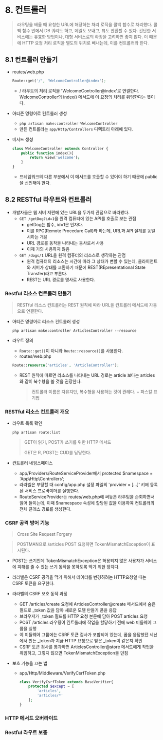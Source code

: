 # 8. 컨트롤러

> 라우팅을 배울 때 요청한 URL에 해당하는 처리 로직을 콜백 함수로 처리했다. 콜백 함수 안에서 DB 쿼리도 하고, 메일도 보내고, 뷰도 반환할 수 있다. 간단한 서비스에는 유효한 방법이나, 대형 서비스로의 확장을 고려하면 좋지 않다. 이 때문에 HTTP 요청 처리 로직을 별도의 위치로 빼내는데, 이를 컨트롤러라 한다.



## 8.1 컨트롤러 만들기

* routes/web.php

  ```php
  Route::get('/', 'WelcomeController@index');
  ```

  * / 라우트의 처리 로직을 'WelcomeController@index'로 연결한다. WelcomeController의 index() 메서드에 이 요청의 처리를 위임한다는 뜻이다.

* 아티즌 명령어로 컨트롤러 생성

  * `php artisan make:controller WelcomeController`
  * 만든 컨트롤러는 `app/Http/Controllers` 디렉토리 아래에 있다.

* 메서드 생성

  ```php
  class WelcomeController extends Controller {
      public function index(){
          return view('welcome');
      }
  }
  ```

  * 프레임워크의 다른 부분에서 이 메서드를 호출할 수 있어야 하기 때문에 public을 선언해야 한다.



## 8.2 RESTful 라우트와 컨트롤러

* 개발자들은 웹 서버 저편에 있는 URL을 두가지 관점으로 바라봤다.
  * `GET /getDog?id=1`을 원격 컴퓨터에 있는 API를 호출로 보는 관점
    * getDog는 함수, id=1은 인자다.
    * 이를 RPC(Remote Procedure Call)라 하는데, URL과 API 설계를 동일시하는 개념
    * URL 경로를 동작을 나타내는 동사로서 사용
    * 이제 거의 사용하지 않음
  * `GET /dogs/1` URL을 원격 컴퓨터의 리소스로 생각하는 관점
    * 원격 컴퓨터의 리소스는 시간에 따라 그 상태가 변할 수 있는데, 클라이언트와 서버가 상태를 교환하기 때문에 REST(REpresentational State Transfer)라고 부른다.
    * REST는 URL 경로를 명사로 사용한다.



### Restful 리소스 컨트롤러 만들기

> RESTful 리소스 컨트롤러는 REST 원칙에 따라 URL을 컨트롤러 메서드에 자동으로 연결한다.

* 아티즌 명령어로 리소스 컨트롤러 생성

  `php artisan make:controller ArticlesController --resource`

* 라우트 정의

  * `Route::get()`이 아니라 `Route::resource()`를 사용한다.
  * routes/web.php

  ```php
  Route::resource('articles', 'ArticleController');
  ```

  * REST 원칙에 따르면 리소스를 나타내는 URL 경로는 article 보다는 articles와 같이 복수형을 쓸 것을 권장한다.

    > 컨트롤러 이름은 자유지만, 복수형을 사용하는 것이 관례다. + 파스칼 표기법



### RESTful 리소스 컨트롤러 개요

* 라우트 목록 확인

  `php artisan route:list`

  > GET이 읽기, POST가 쓰기를 위한 HTTP 메서드
  >
  > GET은 R, POST는 CUD를 담당한다.

* 컨트롤러 네임스페이스
  * app/Providers/RouteServiceProvider에서 protected $namespace = 'App\Http\Controllers';
  * 라라벨은 부팅할 때 config/app.php 설정 파일의 'provider = [...]' 키에 등록된 서비스 프로바이더를 실행한다.
  * RouteServiceProvider는 routes/web.php에 써놓은 라우팅을 순회하면서 읽어 들이는데, 이때 $namespace 속성에 할당된 값을 이용하여 컨트롤러의 전체 클래스 경로를 생성한다.



### CSRF 공격 방어 기능

> Cross Site Request Forgery

> POSTMAN으로 /articles POST 요청하면 TokenMismatchException이 표시된다.

* POST는 쓰기인데 TokenMismatchException은 허용되지 않은 사용자가 서비스에 피해를 줄 수 있는 쓰기 동작을 못하도록 막기 위한 장치다.

* 라라벨은 CSRF 공격을 막기 위해서 데이터를 변경하려는 HTTP요청일 때는 CSRF 토큰을 요구한다.

* 라라벨의 CSRF 보호 동작 과정

  * GET /articles/create 요청에 ArticlesController@create 메서드에서 숨은 필드로 _token 값을 담아 새로운 모델 만들기 폼을 응답
  * 브라우저가 _token 필드를 HTTP 요청 본문에 담아 POST articles 요청
  * POST /articles 라우팅이 컨트롤러에 작업을 할당하기 전에 web 미들웨어 그룹을 실행
  * 이 미들웨어 그룹에는 CSRF 토큰 검사가 포함되어 있는데, 폼을 응답했던 세션에서 만든 _token과 지금 HTTP 요청으로 받은 _token이 같은지 확인
  * CSRF 토큰 검사를 통과하면 ArticlesController@store 메서드에게 작업을 위임하고, 그렇지 않으면 TokenMismatchException을 던짐

* 보호 기능을 끄는 법

  * app/Http/Middleware/VerifyCsrfToken.php

    ```php
    class VerifyCsrfToken extends BaseVerifier{
        protected $except = [
            'articles',
            'articles/*'
        ];
    }
    ```



### HTTP 메서드 오버라이드

### Restful 라우트 보충

